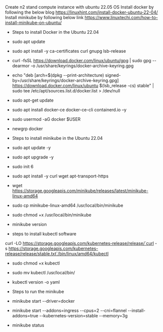 Create n2 stand compute instance with  ubuntu 22.05 OS
Install docker by following the below blog
https://linuxhint.com/install-docker-ubuntu-22-04/
Install minikube by following below link
https://www.linuxtechi.com/how-to-install-minikube-on-ubuntu/

- Steps to install Docker in the Ubuntu 22.04

- sudo apt update
- sudo apt install -y ca-certificates curl gnupg lsb-release
- curl -fsSL https://download.docker.com/linux/ubuntu/gpg | sudo gpg --dearmor -o /usr/share/keyrings/docker-archive-keyring.gpg
- echo "deb [arch=$(dpkg --print-architecture) signed-by=/usr/share/keyrings/docker-archive-keyring.gpg] https://download.docker.com/linux/ubuntu $(lsb_release -cs) stable" | sudo tee /etc/apt/sources.list.d/docker.list > /dev/null
- sudo apt-get update
- sudo apt install docker-ce docker-ce-cli containerd.io –y
- sudo usermod -aG docker $USER
- newgrp docker



- Steps to install minikube in the Ubuntu 22.04

- sudo apt update -y
- sudo apt upgrade -y
- sudo init 6
- sudo apt install -y curl wget apt-transport-https
- wget https://storage.googleapis.com/minikube/releases/latest/minikube-linux-amd64
- sudo cp minikube-linux-amd64 /usr/local/bin/minikube
- sudo chmod +x /usr/local/bin/minikube
- minikube version


- steps to install kubectl software

curl -LO https://storage.googleapis.com/kubernetes-release/release/`curl -s https://storage.googleapis.com/kubernetes-release/release/stable.txt`/bin/linux/amd64/kubectl

- sudo chmod +x kubectl
- sudo mv kubectl /usr/local/bin/
- kubectl version -o yaml

- Steps to run the minikube

- minikube start --driver=docker
- minikube start --addons=ingress --cpus=2 --cni=flannel --install-addons=true --kubernetes-version=stable --memory=3g
- minikube status

